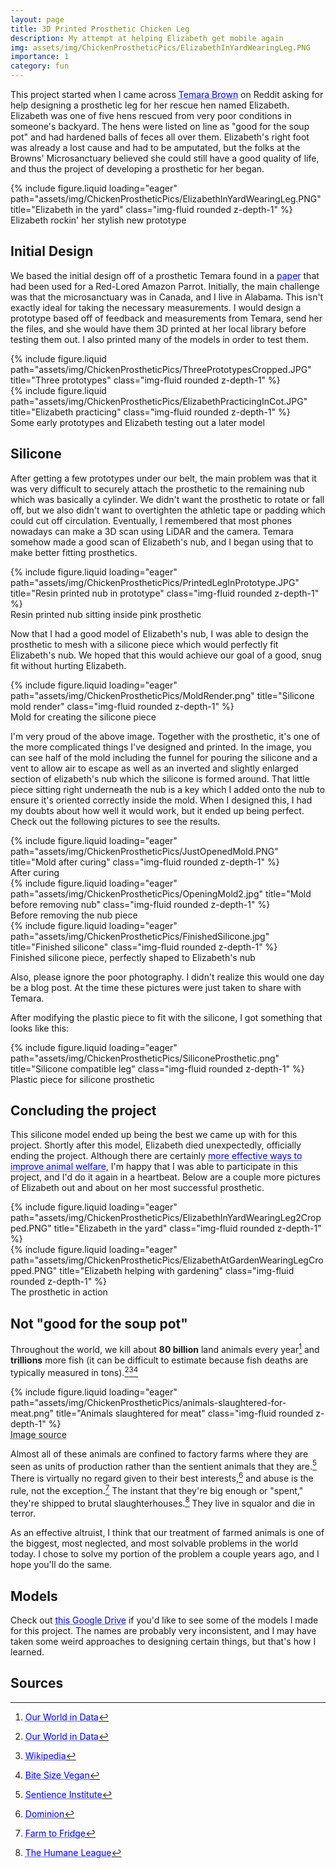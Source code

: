 ```yaml
---
layout: page
title: 3D Printed Prosthetic Chicken Leg
description: My attempt at helping Elizabeth get mobile again
img: assets/img/ChickenProstheticPics/ElizabethInYardWearingLeg.PNG
importance: 1
category: fun
---
```


This project started when I came across <a href="https://www.instagram.com/temarabrown/" style="color: blue; text-decoration: underline;text-decoration-style: dotted;">Temara Brown</a> on Reddit asking for help designing a prosthetic leg for her rescue hen named Elizabeth. Elizabeth was one of five hens rescued from very poor conditions in someone's backyard. The hens were listed on line as "good for the soup pot" and had hardened balls of feces all over them. Elizabeth's right foot was already a lost cause and had to be amputated, but the folks at the Browns' Microsanctuary believed she could still have a good quality of life, and thus the project of developing a prosthetic for her began. 

<div class="row">
    <div class="col-sm mt-3 mt-md-0">
        {% include figure.liquid loading="eager" path="assets/img/ChickenProstheticPics/ElizabethInYardWearingLeg.PNG" title="Elizabeth in the yard" class="img-fluid rounded z-depth-1" %}
    </div>
</div>
<div class="caption">
    Elizabeth rockin' her stylish new prototype
</div>



## Initial Design
We based the initial design off of a prosthetic Temara found in a <a href="https://www.jstor.org/stable/26798321" style="color: blue; text-decoration: underline;text-decoration-style: dotted;">paper</a> that had been used for a Red-Lored Amazon Parrot. Initially, the main challenge was that the microsanctuary was in Canada, and I live in Alabama. This isn't exactly ideal for taking the necessary measurements. I would design a prototype based off of feedback and measurements from Temara, send her the files, and she would have them 3D printed at her local library before testing them out. I also printed many of the models in order to test them.


<div class="row justify-content-sm-center">
    <div class="col-sm-8 mt-3 mt-md-0">
        {% include figure.liquid path="assets/img/ChickenProstheticPics/ThreePrototypesCropped.JPG" title="Three prototypes" class="img-fluid rounded z-depth-1" %}
    </div>
    <div class="col-sm-4 mt-3 mt-md-0">
        {% include figure.liquid path="assets/img/ChickenProstheticPics/ElizabethPracticingInCot.JPG" title="Elizabeth practicing" class="img-fluid rounded z-depth-1" %}
    </div>
</div>
<div class="caption">
    Some early prototypes and Elizabeth testing out a later model
</div>


## Silicone 
After getting a few prototypes under our belt, the main problem was that it was very difficult to securely attach the prosthetic to the remaining nub which was basically a cylinder. We didn't want the prosthetic to rotate or fall off, but we also didn't want to overtighten the athletic tape or padding which could cut off circulation. Eventually, I remembered that most phones nowadays can make a 3D scan using LiDAR and the camera. Temara somehow made a good scan of Elizabeth's nub, and I began using that to make better fitting prosthetics.


<div class="row">
    <div class="col-sm mt-3 mt-md-0">
        {% include figure.liquid loading="eager" path="assets/img/ChickenProstheticPics/PrintedLegInPrototype.JPG" title="Resin printed nub in prototype" class="img-fluid rounded z-depth-1" %}
    </div>
</div>
<div class="caption">
    Resin printed nub sitting inside pink prosthetic
</div>


Now that I had a good model of Elizabeth's nub, I was able to design the prosthetic to mesh with a silicone piece which would perfectly fit Elizabeth's nub. We hoped that this would achieve our goal of a good, snug fit without hurting Elizabeth. 


<div class="row">
    <div class="col-sm mt-3 mt-md-0">
        {% include figure.liquid loading="eager" path="assets/img/ChickenProstheticPics/MoldRender.png" title="Silicone mold render" class="img-fluid rounded z-depth-1" %}
    </div>
</div>
<div class="caption">
    Mold for creating the silicone piece
</div>


I'm very proud of the above image. Together with the prosthetic, it's one of the more complicated things I've designed and printed. In the image, you can see half of the mold including the funnel for pouring the silicone and a vent to allow air to escape as well as an inverted and slightly enlarged section of elizabeth's nub which the silicone is formed around. That little piece sitting right underneath the nub is a key which I added onto the nub to ensure it's oriented correctly inside the mold. When I designed this, I had my doubts about how well it would work, but it ended up being perfect. Check out the following pictures to see the results.


<div class="row">
    <div class="col-sm mt-3 mt-md-0">
        {% include figure.liquid loading="eager" path="assets/img/ChickenProstheticPics/JustOpenedMold.PNG" title="Mold after curing" class="img-fluid rounded z-depth-1" %}
    </div>
</div>
<div class="caption">
    After curing
</div>

<div class="row">
    <div class="col-sm mt-3 mt-md-0">
        {% include figure.liquid loading="eager" path="assets/img/ChickenProstheticPics/OpeningMold2.jpg" title="Mold before removing nub" class="img-fluid rounded z-depth-1" %}
    </div>
</div>
<div class="caption">
    Before removing the nub piece
</div>

<div class="row">
    <div class="col-sm mt-3 mt-md-0">
        {% include figure.liquid loading="eager" path="assets/img/ChickenProstheticPics/FinishedSilicone.jpg" title="Finished silicone" class="img-fluid rounded z-depth-1" %}
    </div>
</div>
<div class="caption">
    Finished silicone piece, perfectly shaped to Elizabeth's nub
</div>

Also, please ignore the poor photography. I didn't realize this would one day be a blog post. At the time these pictures were just taken to share with Temara.

After modifying the plastic piece to fit with the silicone, I got something that looks like this:


<div class="row">
    <div class="col-sm mt-3 mt-md-0">
        {% include figure.liquid loading="eager" path="assets/img/ChickenProstheticPics/SiliconeProsthetic.png" title="Silicone compatible leg" class="img-fluid rounded z-depth-1" %}
    </div>
</div>
<div class="caption">
    Plastic piece for silicone prosthetic
</div>


## Concluding the project
This silicone model ended up being the best we came up with for this project. Shortly after this model, Elizabeth died unexpectedly, officially ending the project. Although there are certainly <a href="https://www.givingwhatwecan.org/charities/animal-welfare-fund" style="color: blue; text-decoration: underline;text-decoration-style: dotted;">more effective ways to improve animal welfare</a>, I'm happy that I was able to participate in this project, and I'd do it again in a heartbeat. Below are a couple more pictures of Elizabeth out and about on her most successful prosthetic.


<div class="row">
    <div class="col-sm mt-3 mt-md-0">
        {% include figure.liquid loading="eager" path="assets/img/ChickenProstheticPics/ElizabethInYardWearingLeg2Cropped.PNG" title="Elizabeth in the yard" class="img-fluid rounded z-depth-1" %}
    </div>
    <div class="col-sm mt-3 mt-md-0">
        {% include figure.liquid loading="eager" path="assets/img/ChickenProstheticPics/ElizabethAtGardenWearingLegCropped.PNG" title="Elizabeth helping with gardening" class="img-fluid rounded z-depth-1" %}
    </div>
</div>
<div class="caption">
    The prosthetic in action
</div>



## Not "good for the soup pot"
Throughout the world, we kill about **80 billion** land animals every year[^1] and **trillions** more fish (it can be difficult to estimate because fish deaths are typically measured in tons).[^2][^3][^4] 


<div class="row">
    <div class="col-sm mt-3 mt-md-0">
        {% include figure.liquid loading="eager" path="assets/img/ChickenProstheticPics/animals-slaughtered-for-meat.png" title="Animals slaughtered for meat" class="img-fluid rounded z-depth-1" %}
    </div>
</div>
<div class="caption">
    <a href="https://ourworldindata.org/meat-production" style="text-decoration: underline;text-decoration-style: dotted;">Image source</a>
</div>

Almost all of these animals are confined to factory farms where they are seen as units of production rather than the sentient animals that they are.[^5] There is virtually no regard given to their best interests,[^6] and abuse is the rule, not the exception.[^7] The instant that they're big enough or "spent," they're shipped to brutal slaughterhouses.[^8] They live in squalor and die in terror. 

As an effective altruist, I think that our treatment of farmed animals is one of the biggest, most neglected, and most solvable problems in the world today. I chose to solve my portion of the problem a couple years ago, and I hope you'll do the same. 

## Models
Check out <a href="https://drive.google.com/drive/folders/1wvRNLrSzAEMbCrG_0Ii9TJviICa-kHb5?usp=sharing" style="color: blue; text-decoration: underline;text-decoration-style: dotted;">this Google Drive</a> if you'd like to see some of the models I made for this project. The names are probably very inconsistent, and I may have taken some weird approaches to designing certain things, but that's how I learned.

## Sources
[^1]: <a href="https://ourworldindata.org/meat-production#number-of-animals-slaughtered" style="color: blue; text-decoration: underline;text-decoration-style: dotted;">Our World in Data</a>
[^2]: <a href="https://ourworldindata.org/fish-and-overfishing" style="color: blue; text-decoration: underline;text-decoration-style: dotted;">Our World in Data</a>
[^3]: <a href="https://en.wikipedia.org/wiki/Fish_slaughter" style="color: blue; text-decoration: underline;text-decoration-style: dotted;">Wikipedia</a>
[^4]: <a href="https://bitesizevegan.org/quantifying-suffering-cruelty-by-the-numbers/#:~:text=We%20kill%20roughly%201%20trillion,the%20farmed%20fish%20we%20eat." style="color: blue; text-decoration: underline;text-decoration-style: dotted;">Bite Size Vegan</a>
[^5]: <a href="https://www.sentienceinstitute.org/us-factory-farming-estimates" style="color: blue; text-decoration: underline;text-decoration-style: dotted;">Sentience Institute</a>
[^6]: <a href="https://www.dominionmovement.com/watch" style="color: blue; text-decoration: underline;text-decoration-style: dotted;">Dominion</a>
[^7]: <a href="https://www.youtube.com/watch?v=THIODWTqx5E" style="color: blue; text-decoration: underline;text-decoration-style: dotted;">Farm to Fridge</a>
[^8]: <a href="https://thehumaneleague.org/animals-deserve-better-egg-laying-hens" style="color: blue; text-decoration: underline;text-decoration-style: dotted;">The Humane League</a>
